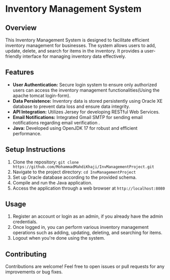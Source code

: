 # Inventory Management System

## Overview
This Inventory Management System is designed to facilitate efficient inventory management for businesses. The system allows users to add, update, delete, and search for items in the inventory. It provides a user-friendly interface for managing inventory data effectively.

## Features
- **User Authentication:** Secure login system to ensure only authorized users can access the inventory management functionalities(Using the apache tomcat login-form).
- **Data Persistence:** Inventory data is stored persistently using Oracle XE database to prevent data loss and ensure data integrity.
- **API Integration:** Utilizes Jersey for developing RESTful Web Services.
- **Email Notifications:** Integrated Gmail SMTP for sending email notifications regarding email verification .
- **Java:** Developed using OpenJDK 17 for robust and efficient performance.

## Setup Instructions
1. Clone the repository: `git clone https://github.com/MohammadMahdiKhaji/InvManagementProject.git`
2. Navigate to the project directory: `cd InvManagementProject`
3. Set up Oracle database according to the provided schema.
4. Compile and run the Java application.
5. Access the application through a web browser at `http://localhost:8080`

## Usage
1. Register an account or login as an admin, if you already have the admin credentials.
2. Once logged in, you can perform various inventory management operations such as adding, updating, deleting, and searching for items.
3. Logout when you're done using the system.

[//]: # (## Screenshots)
[//]: # (![alt text]&#40;https://drive.google.com/file/d/1tdLHyvyipTmLowIlSIqvDHnhTu8ARp7g/view&#41;)

## Contributing
Contributions are welcome! Feel free to open issues or pull requests for any improvements or bug fixes.